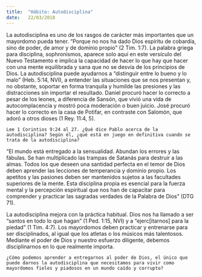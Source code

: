 ```yaml
---
title:  "Hábito: Autodisciplina"
date:   22/03/2018
---
```


La autodisciplina es uno de los rasgos de carácter más importantes que un mayordomo pueda tener. “Porque no nos ha dado Dios espíritu de cobardía, sino de poder, de amor y de dominio propio” (2 Tim. 1:7). La palabra griega para disciplina, sophronismos, aparece solo aquí en este versículo del Nuevo Testamento e implica la capacidad de hacer lo que hay que hacer con una mente equilibrada y sana que no se desvía de los principios de Dios. La autodisciplina puede ayudarnos a “distinguir entre lo bueno y lo malo” (Heb. 5:14, NVI), a entender las situaciones que se nos presentan y, no obstante, soportar en forma tranquila y humilde las presiones y las distracciones sin importar el resultado. Daniel procuró hacer lo correcto a pesar de los leones, a diferencia de Sansón, que vivió una vida de autocomplacencia y mostró poca moderación o buen juicio. José procuró hacer lo correcto en la casa de Potifar, en contraste con Salomón, que adoró a otros dioses (1 Rey. 11:4, 5). 

`Lee 1 Corintios 9:24 al 27. ¿Qué dice Pablo acerca de la autodisciplina? Según él, ¿qué está en juego en definitiva cuando se trata de la autodisciplina?`

“El mundo está entregado a la sensualidad. Abundan los errores y las fábulas. Se han multiplicado las trampas de Satanás para destruir a las almas. Todos los que deseen una santidad perfecta en el temor de Dios deben aprender las lecciones de temperancia y dominio propio. Los apetitos y las pasiones deben ser mantenidos sujetos a las facultades superiores de la mente. Esta disciplina propia es esencial para la fuerza mental y la percepción espiritual que nos han de capacitar para comprender y practicar las sagradas verdades de la Palabra de Dios” (DTG 71).

La autodisciplina mejora con la práctica habitual. Dios nos ha llamado a ser “santos en todo lo que hagan” (1 Ped. 1:15, NVI) y a “ejerc[itarnos] para la piedad” (1 Tim. 4:7). Los mayordomos deben practicar y entrenarse para ser disciplinados, al igual que los atletas o los músicos más talentosos. Mediante el poder de Dios y nuestro esfuerzo diligente, debemos disciplinarnos en lo que realmente importa. 

`¿Cómo podemos aprender a entregarnos al poder de Dios, el único que puede darnos la autodisciplina que necesitamos para vivir como mayordomos fieles y piadosos en un mundo caído y corrupto?`